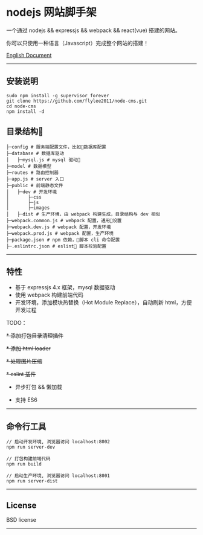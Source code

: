 # nodejs 网站脚手架

一个通过 nodejs && expressjs && webpack && react(vue) 搭建的网站。

你可以只使用一种语言（Javascript）完成整个网站的搭建！

[English Document](README.md)

---

## 安装说明
```
sudo npm install -g supervisor forever
git clone https://github.com/flylee2011/node-cms.git
cd node-cms
npm install -d
```

## 目录结构
```
├─config # 服务端配置文件，比如数据库配置
├─database # 数据库驱动
│   ├─mysql.js # mysql 驱动
├─model # 数据模型
├─routes # 路由控制器
├─app.js # server 入口
├─public # 前端静态文件
│   ├─dev # 开发环境
│       ├─css
│       ├─js
│       ├─images
│   ├─dist # 生产环境，由 webpack 构建生成，目录结构与 dev 相似
├─webpack.common.js # webpack 配置，通用设置
├─webpack.dev.js # webpack 配置，开发环境
├─webpack.prod.js # webpack 配置，生产环境
├─package.json # npm 依赖，脚本 cli 命令配置
├─.eslintrc.json # eslint 脚本校验配置
```

---

## 特性

* 基于 expressjs 4.x 框架，mysql 数据驱动
* 使用 webpack 构建前端代码
* 开发环境，添加模块热替换（Hot Module Replace），自动刷新 html，方便开发过程

TODO：

~~* 添加打包目录清理插件~~

~~* 添加 html loader~~

~~* 处理图片压缩~~

~~* eslint 插件~~

* 异步打包 && 懒加载

* 支持 ES6

---

## 命令行工具
```
// 启动开发环境, 浏览器访问 localhost:8002
npm run server-dev

// 打包构建前端代码
npm run build

// 启动生产环境, 浏览器访问 localhost:8001
npm run server-dist
```
---

## License

BSD license

---
